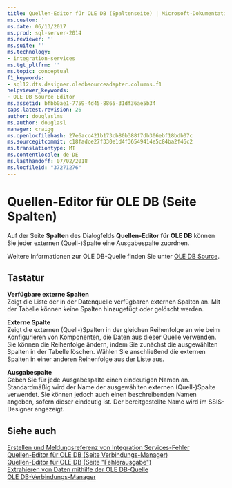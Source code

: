 ```yaml
---
title: Quellen-Editor für OLE DB (Spaltenseite) | Microsoft-Dokumentation
ms.custom: ''
ms.date: 06/13/2017
ms.prod: sql-server-2014
ms.reviewer: ''
ms.suite: ''
ms.technology:
- integration-services
ms.tgt_pltfrm: ''
ms.topic: conceptual
f1_keywords:
- sql12.dts.designer.oledbsourceadapter.columns.f1
helpviewer_keywords:
- OLE DB Source Editor
ms.assetid: bfbb0ae1-7759-4d45-8865-31df36ae5b34
caps.latest.revision: 26
author: douglaslms
ms.author: douglasl
manager: craigg
ms.openlocfilehash: 27e6acc421b173cb80b388f7db306ebf18bdb07c
ms.sourcegitcommit: c18fadce27f330e1d4f36549414e5c84ba2f46c2
ms.translationtype: MT
ms.contentlocale: de-DE
ms.lasthandoff: 07/02/2018
ms.locfileid: "37271276"
---
```

# <a name="ole-db-source-editor-columns-page"></a>Quellen-Editor für OLE DB (Seite Spalten)
  Auf der Seite **Spalten** des Dialogfelds **Quellen-Editor für OLE DB** können Sie jeder externen (Quell-)Spalte eine Ausgabespalte zuordnen.  
  
 Weitere Informationen zur OLE DB-Quelle finden Sie unter [OLE DB Source](data-flow/ole-db-source.md).  
  
## <a name="options"></a>Tastatur  
 **Verfügbare externe Spalten**  
 Zeigt die Liste der in der Datenquelle verfügbaren externen Spalten an. Mit der Tabelle können keine Spalten hinzugefügt oder gelöscht werden.  
  
 **Externe Spalte**  
 Zeigt die externen (Quell-)Spalten in der gleichen Reihenfolge an wie beim Konfigurieren von Komponenten, die Daten aus dieser Quelle verwenden. Sie können die Reihenfolge ändern, indem Sie zunächst die ausgewählten Spalten in der Tabelle löschen. Wählen Sie anschließend die externen Spalten in einer anderen Reihenfolge aus der Liste aus.  
  
 **Ausgabespalte**  
 Geben Sie für jede Ausgabespalte einen eindeutigen Namen an. Standardmäßig wird der Name der ausgewählten externen (Quell-)Spalte verwendet. Sie können jedoch auch einen beschreibenden Namen angeben, sofern dieser eindeutig ist. Der bereitgestellte Name wird im SSIS-Designer angezeigt.  
  
## <a name="see-also"></a>Siehe auch  
 [Erstellen und Meldungsreferenz von Integration Services-Fehler](../../2014/integration-services/integration-services-error-and-message-reference.md)   
 [Quellen-Editor für OLE DB &#40;Seite Verbindungs-Manager&#41;](../../2014/integration-services/ole-db-source-editor-connection-manager-page.md)   
 [Quellen-Editor für OLE DB &#40;Seite "Fehlerausgabe"&#41;](../../2014/integration-services/ole-db-source-editor-error-output-page.md)   
 [Extrahieren von Daten mithilfe der OLE DB-Quelle](data-flow/extract-data-by-using-the-ole-db-source.md)   
 [OLE DB-Verbindungs-Manager](connection-manager/ole-db-connection-manager.md)  
  
  
